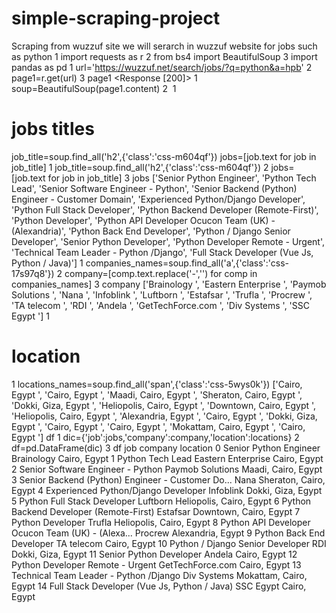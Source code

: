 # simple-scraping-project
Scraping from wuzzuf site 
we will serarch in wuzzuf website for jobs such as python
1
import requests as r
2
from bs4 import BeautifulSoup
3
import pandas as pd
1
url='https://wuzzuf.net/search/jobs/?q=python&a=hpb'
2
page1=r.get(url)
3
page1
<Response [200]>
1
soup=BeautifulSoup(page1.content)
2
​
1
# jobs titles
job_title=soup.find_all('h2',{'class':'css-m604qf'})
jobs=[job.text for job in job_title]
1
job_title=soup.find_all('h2',{'class':'css-m604qf'})
2
jobs=[job.text for job in job_title]
3
jobs
['Senior Python Engineer',
 'Python Tech Lead',
 'Senior Software Engineer - Python',
 'Senior Backend (Python) Engineer - Customer Domain',
 'Experienced Python/Django Developer',
 'Python Full Stack Developer',
 'Python Backend Developer (Remote-First)',
 'Python Developer',
 'Python API Developer Ocucon Team (UK) - (Alexandria)',
 'Python Back End Developer',
 'Python / Django Senior Developer',
 'Senior Python Developer',
 'Python Developer Remote - Urgent',
 'Technical Team Leader - Python /Django',
 'Full Stack Developer (Vue Js, Python / Java)']
1
companies_names=soup.find_all('a',{'class':'css-17s97q8'})
2
company=[comp.text.replace('-','') for comp in companies_names]
3
company
['Brainology ',
 'Eastern Enterprise ',
 'Paymob Solutions ',
 'Nana ',
 'Infoblink ',
 'Luftborn ',
 'Estafsar ',
 'Trufla ',
 'Procrew ',
 'TA telecom ',
 'RDI ',
 'Andela ',
 'GetTechForce.com ',
 'Div Systems ',
 'SSC Egypt ']
1
# location
1
locations_names=soup.find_all('span',{'class':'css-5wys0k'})
['Cairo, Egypt ',
 'Cairo, Egypt ',
 'Maadi, Cairo, Egypt ',
 'Sheraton, Cairo, Egypt ',
 'Dokki, Giza, Egypt ',
 'Heliopolis, Cairo, Egypt ',
 'Downtown, Cairo, Egypt ',
 'Heliopolis, Cairo, Egypt ',
 'Alexandria, Egypt ',
 'Cairo, Egypt ',
 'Dokki, Giza, Egypt ',
 'Cairo, Egypt ',
 'Cairo, Egypt ',
 'Mokattam, Cairo, Egypt ',
 'Cairo, Egypt ']
df
1
dic={'job':jobs,'company':company,'location':locations}
2
df=pd.DataFrame(dic)
3
df
job	company	location
0	Senior Python Engineer	Brainology	Cairo, Egypt
1	Python Tech Lead	Eastern Enterprise	Cairo, Egypt
2	Senior Software Engineer - Python	Paymob Solutions	Maadi, Cairo, Egypt
3	Senior Backend (Python) Engineer - Customer Do...	Nana	Sheraton, Cairo, Egypt
4	Experienced Python/Django Developer	Infoblink	Dokki, Giza, Egypt
5	Python Full Stack Developer	Luftborn	Heliopolis, Cairo, Egypt
6	Python Backend Developer (Remote-First)	Estafsar	Downtown, Cairo, Egypt
7	Python Developer	Trufla	Heliopolis, Cairo, Egypt
8	Python API Developer Ocucon Team (UK) - (Alexa...	Procrew	Alexandria, Egypt
9	Python Back End Developer	TA telecom	Cairo, Egypt
10	Python / Django Senior Developer	RDI	Dokki, Giza, Egypt
11	Senior Python Developer	Andela	Cairo, Egypt
12	Python Developer Remote - Urgent	GetTechForce.com	Cairo, Egypt
13	Technical Team Leader - Python /Django	Div Systems	Mokattam, Cairo, Egypt
14	Full Stack Developer (Vue Js, Python / Java)	SSC Egypt	Cairo, Egypt
